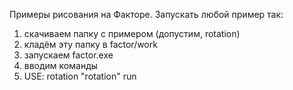 Примеры рисования на Факторе. Запускать любой пример так:  
1. скачиваем папку с примером (допустим, rotation)  
2. кладём эту папку в factor/work  
3. запускаем factor.exe  
4. вводим команды
5.   
    USE: rotation
    "rotation" run
